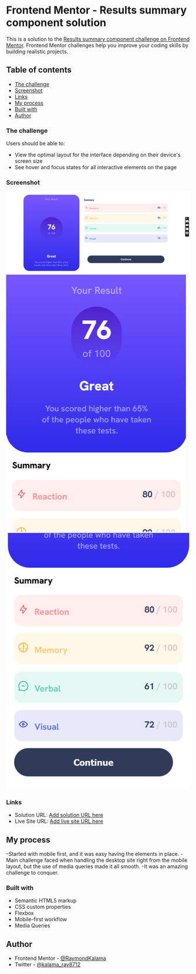 # Frontend Mentor - Results summary component solution

This is a solution to the [Results summary component challenge on Frontend Mentor](https://www.frontendmentor.io/challenges/results-summary-component-CE_K6s0maV). Frontend Mentor challenges help you improve your coding skills by building realistic projects.

## Table of contents

- [The challenge](#the-challenge)
- [Screenshot](#screenshot)
- [Links](#links)
- [My process](#my-process)
- [Built with](#built-with)
- [Author](#author)

### The challenge

Users should be able to:

- View the optimal layout for the interface depending on their device's screen size
- See hover and focus states for all interactive elements on the page

### Screenshot

![](./MySolution/DesktopScreenShot.png)
![](./MySolution/MobileDesign1.png)
![](./MySolution/MobileDesign2.png)

### Links

- Solution URL: [Add solution URL here](https://your-solution-url.com)
- Live Site URL: [Add live site URL here](https://raymondkalama.github.io/Result-Component/)

## My process

-Started with mobile first, and it was easy having the elements in place.
-Main challenge faced when handling the desktop site right from the mobile layout, but the use of media queries made it all smooth.
-It was an amazing challenge to conquer.

### Built with

- Semantic HTML5 markup
- CSS custom properties
- Flexbox
- Mobile-first workflow
- Media Queries

## Author

- Frontend Mentor - [@RaymondKalama](https://www.frontendmentor.io/profile/RaymondKalama)
- Twitter - [@kalama_ray8712](https://www.twitter.com/kalama_ray8712)
